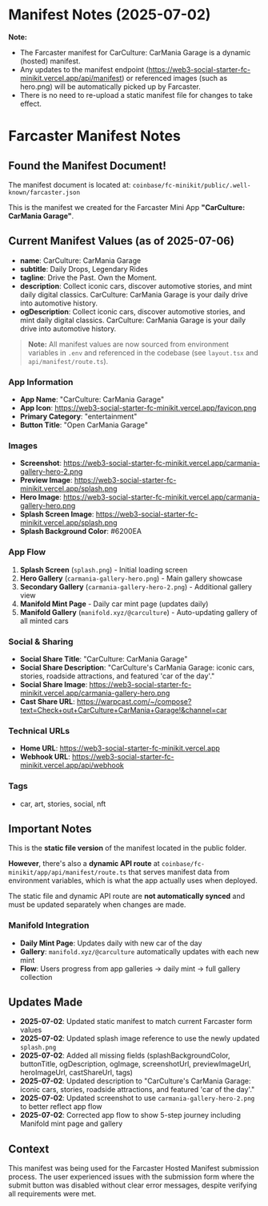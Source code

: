# Manifest Notes (2025-07-02)

**Note:**
- The Farcaster manifest for CarCulture: CarMania Garage is a dynamic (hosted) manifest.
- Any updates to the manifest endpoint (https://web3-social-starter-fc-minikit.vercel.app/api/manifest) or referenced images (such as hero.png) will be automatically picked up by Farcaster.
- There is no need to re-upload a static manifest file for changes to take effect.

# Farcaster Manifest Notes

## Found the Manifest Document!

The manifest document is located at: `coinbase/fc-minikit/public/.well-known/farcaster.json`

This is the manifest we created for the Farcaster Mini App **"CarCulture: CarMania Garage"**.

## Current Manifest Values (as of 2025-07-06)

- **name**: CarCulture: CarMania Garage
- **subtitle**: Daily Drops, Legendary Rides
- **tagline**: Drive the Past. Own the Moment.
- **description**: Collect iconic cars, discover automotive stories, and mint daily digital classics. CarCulture: CarMania Garage is your daily drive into automotive history.
- **ogDescription**: Collect iconic cars, discover automotive stories, and mint daily digital classics. CarCulture: CarMania Garage is your daily drive into automotive history.

> **Note:** All manifest values are now sourced from environment variables in `.env` and referenced in the codebase (see `layout.tsx` and `api/manifest/route.ts`).

### App Information
- **App Name**: "CarCulture: CarMania Garage"
- **App Icon**: https://web3-social-starter-fc-minikit.vercel.app/favicon.png
- **Primary Category**: "entertainment"
- **Button Title**: "Open CarMania Garage"

### Images
- **Screenshot**: https://web3-social-starter-fc-minikit.vercel.app/carmania-gallery-hero-2.png
- **Preview Image**: https://web3-social-starter-fc-minikit.vercel.app/splash.png
- **Hero Image**: https://web3-social-starter-fc-minikit.vercel.app/carmania-gallery-hero.png
- **Splash Screen Image**: https://web3-social-starter-fc-minikit.vercel.app/splash.png
- **Splash Background Color**: #6200EA

### App Flow
1. **Splash Screen** (`splash.png`) - Initial loading screen
2. **Hero Gallery** (`carmania-gallery-hero.png`) - Main gallery showcase  
3. **Secondary Gallery** (`carmania-gallery-hero-2.png`) - Additional gallery view
4. **Manifold Mint Page** - Daily car mint page (updates daily)
5. **Manifold Gallery** (`manifold.xyz/@carculture`) - Auto-updating gallery of all minted cars

### Social & Sharing
- **Social Share Title**: "CarCulture: CarMania Garage"
- **Social Share Description**: "CarCulture's CarMania Garage: iconic cars, stories, roadside attractions, and featured 'car of the day'."
- **Social Share Image**: https://web3-social-starter-fc-minikit.vercel.app/carmania-gallery-hero.png
- **Cast Share URL**: https://warpcast.com/~/compose?text=Check+out+CarCulture+CarMania+Garage!&channel=car

### Technical URLs
- **Home URL**: https://web3-social-starter-fc-minikit.vercel.app
- **Webhook URL**: https://web3-social-starter-fc-minikit.vercel.app/api/webhook

### Tags
- car, art, stories, social, nft

## Important Notes

This is the **static file version** of the manifest located in the public folder. 

**However**, there's also a **dynamic API route** at `coinbase/fc-minikit/app/api/manifest/route.ts` that serves manifest data from environment variables, which is what the app actually uses when deployed.

The static file and dynamic API route are **not automatically synced** and must be updated separately when changes are made.

### Manifold Integration
- **Daily Mint Page**: Updates daily with new car of the day
- **Gallery**: `manifold.xyz/@carculture` automatically updates with each new mint
- **Flow**: Users progress from app galleries → daily mint → full gallery collection

## Updates Made

- **2025-07-02**: Updated static manifest to match current Farcaster form values
- **2025-07-02**: Updated splash image reference to use the newly updated `splash.png`
- **2025-07-02**: Added all missing fields (splashBackgroundColor, buttonTitle, ogDescription, ogImage, screenshotUrl, previewImageUrl, heroImageUrl, castShareUrl, tags)
- **2025-07-02**: Updated description to "CarCulture's CarMania Garage: iconic cars, stories, roadside attractions, and featured 'car of the day'."
- **2025-07-02**: Updated screenshot to use `carmania-gallery-hero-2.png` to better reflect app flow
- **2025-07-02**: Corrected app flow to show 5-step journey including Manifold mint page and gallery

## Context

This manifest was being used for the Farcaster Hosted Manifest submission process. The user experienced issues with the submission form where the submit button was disabled without clear error messages, despite verifying all requirements were met. 